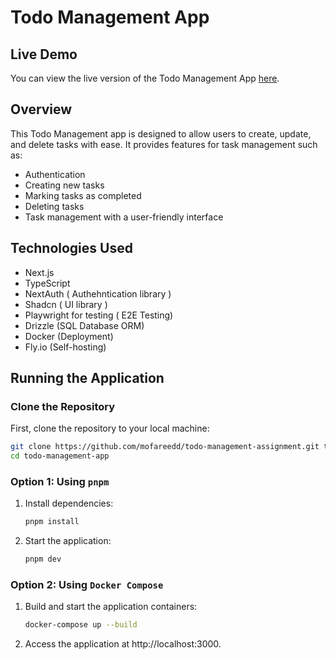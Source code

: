 # Todo Management App

## Live Demo

You can view the live version of the Todo Management App [here](https://todo.mofareed.com).

## Overview

This Todo Management app is designed to allow users to create, update, and delete tasks with ease. It provides features for task management such as:
- Authentication
- Creating new tasks
- Marking tasks as completed
- Deleting tasks
- Task management with a user-friendly interface

## Technologies Used
- Next.js
- TypeScript
- NextAuth ( Authehntication library )
- Shadcn ( UI library )
- Playwright for testing ( E2E Testing)
- Drizzle (SQL Database ORM)
- Docker (Deployment)
- Fly.io (Self-hosting)

## Running the Application
### Clone the Repository
First, clone the repository to your local machine:
```bash
git clone https://github.com/mofareedd/todo-management-assignment.git todo-management-app
cd todo-management-app
```

### Option 1: Using `pnpm`
1. Install dependencies:
   ```bash
   pnpm install
   ```
2. Start the application:
   ```bash
   pnpm dev
   ```
### Option 2: Using `Docker Compose`
1. Build and start the application containers:
   ```bash
   docker-compose up --build
   ```
2. Access the application at http://localhost:3000.
